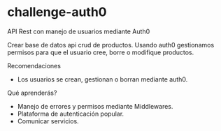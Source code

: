 # challenge-auth0
API Rest con manejo de usuarios mediante Auth0

Crear base de datos api crud de productos. Usando auth0 gestionamos permisos para que el usuario cree, borre o modifique productos. 

Recomendaciones

- Los usuarios se crean, gestionan o borran mediante auth0.

Qué aprenderás? 

- Manejo de errores y permisos mediante Middlewares.
- Plataforma de autenticación popular.
- Comunicar servicios.
